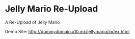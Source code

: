 # Jelly Mario Re-Upload
A Re-Upload of Jelly Mario

Demo Site: http://dummydomain.x10.mx/jellymario/index.html
